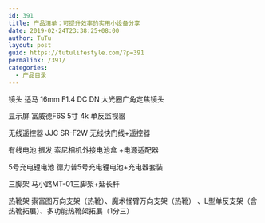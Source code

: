 ```yaml
---
id: 391
title: 产品清单：可提升效率的实用小设备分享
date: 2019-02-24T23:38:25+08:00
author: TuTu
layout: post
guid: https://tutulifestyle.com/?p=391
permalink: /391/
categories:
  - 产品目录
---
```

<figure class="wp-block-embed">

<div class="wp-block-embed__wrapper">
</div></figure> 

镜头 适马 16mm F1.4 DC DN 大光圈广角定焦镜头 

显示屏 富威德F6S 5寸 4k 单反监视器  


无线遥控器 JJC SR-F2W 无线快门线+遥控器 

有线电池 振发 索尼相机外接电池盒 +电源适配器 

5号充电锂电池 德力普5号充电锂电池+充电器套装

三脚架 马小路MT-01三脚架+延长杆

热靴架 索富图万向支架（热靴）、魔术怪臂万向支架（热靴） 、L型单反支架（含热靴拓展）、多功能热靴架拓展（1分三）